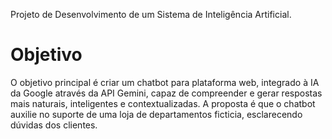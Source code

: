 
Projeto de Desenvolvimento de um Sistema de Inteligência Artificial.

# Objetivo

O objetivo principal é criar um chatbot para plataforma web, integrado à IA da Google através da API Gemini, capaz de compreender e gerar respostas mais naturais, inteligentes e contextualizadas. A proposta é que o chatbot auxilie no suporte de uma loja de departamentos ficticia, esclarecendo dúvidas dos clientes.

